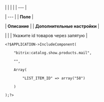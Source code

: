 |  |  |  |
| --- |

| --- |
| **Поле** |

| **Описание** |
| **Дополнительные настройки** |

| |
| Укажите id товаров через запятую |

```
<?$APPLICATION->IncludeComponent(

	"bitrix:catalog.show.products.mail",

	"",

	Array(

		"LIST_ITEM_ID" => array("58")

	)

);?>
```